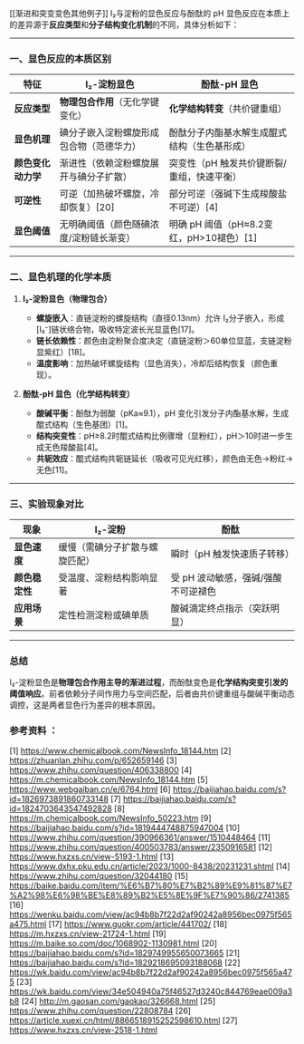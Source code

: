 [[渐进和突变变色其他例子]]
I₂与淀粉的显色反应与酚酞的 pH 显色反应在本质上的差异源于**反应类型**和**分子结构变化机制**的不同，具体分析如下：

---

### **一、显色反应的本质区别**
| **特征**               | **I₂-淀粉显色**                          | **酚酞-pH 显色**                          |
|------------------------|------------------------------------------|------------------------------------------|
| **反应类型**           | **物理包合作用**（无化学键变化）          | **化学结构转变**（共价键重组）            |
| **显色机理**           | 碘分子嵌入淀粉螺旋形成包合物（范德华力）  | 酚酞分子内酯基水解生成醌式结构（生色基形成） |
| **颜色变化动力学**     | 渐进性（依赖淀粉螺旋展开与碘分子扩散）    | 突变性（pH 触发共价键断裂/重组，快速平衡） |
| **可逆性**             | 可逆（加热破坏螺旋，冷却恢复）[20] | 部分可逆（强碱下生成羧酸盐不可逆）[4] |
| **显色阈值**           | 无明确阈值（颜色随碘浓度/淀粉链长渐变）   | 明确 pH 阈值（pH≈8.2变红，pH>10褪色）[1] |

---

### **二、显色机理的化学本质**
1. **I₂-淀粉显色（物理包合）**  
   - **螺旋嵌入**：直链淀粉的螺旋结构（直径0.13nm）允许 I₂分子嵌入，形成[I₅⁻]链状络合物，吸收特定波长光显蓝色[17]。  
   - **链长依赖性**：颜色由淀粉聚合度决定（直链淀粉＞60单位显蓝，支链淀粉显紫红）[18]。  
   - **温度影响**：加热破坏螺旋结构（显色消失），冷却后结构恢复（颜色重现）。  

1. **酚酞-pH 显色（化学结构转变）**  
   - **酸碱平衡**：酚酞为弱酸（pKa≈9.1），pH 变化引发分子内酯基水解，生成醌式结构（生色基团）[1]。  
   - **结构突变性**：pH≥8.2时醌式结构比例骤增（显粉红），pH＞10时进一步生成无色羧酸盐[4]。  
   - **共轭效应**：醌式结构共轭链延长（吸收可见光红移），颜色由无色→粉红→无色[11]。

---

### **三、实验现象对比**
| **现象**               | **I₂-淀粉**                              | **酚酞**                                 |
|------------------------|------------------------------------------|------------------------------------------|
| **显色速度**           | 缓慢（需碘分子扩散与螺旋匹配）            | 瞬时（pH 触发快速质子转移）                |
| **颜色稳定性**         | 受温度、淀粉结构影响显著                  | 受 pH 波动敏感，强碱/强酸不可逆褪色         |
| **应用场景**           | 定性检测淀粉或碘单质                      | 酸碱滴定终点指示（突跃明显）              |

---

### **总结**
I₂-淀粉显色是**物理包合作用主导的渐进过程**，而酚酞变色是**化学结构突变引发的阈值响应**。前者依赖分子间作用力与空间匹配，后者由共价键重组与酸碱平衡动态调控，这是两者显色行为差异的根本原因。

### 参考资料 ：
[1] https://www.chemicalbook.com/NewsInfo_18144.htm
[2] https://zhuanlan.zhihu.com/p/652659146
[3] https://www.zhihu.com/question/406338800
[4] https://m.chemicalbook.com/NewsInfo_18144.htm
[5] https://www.webgaiban.cn/e/6764.html
[6] https://baijiahao.baidu.com/s?id=1826973891860733148
[7] https://baijiahao.baidu.com/s?id=1824703643547492828
[8] https://m.chemicalbook.com/NewsInfo_50223.htm
[9] https://baijiahao.baidu.com/s?id=1819444748875947004
[10] https://www.zhihu.com/question/390966361/answer/1510448464
[11] https://www.zhihu.com/question/400503783/answer/2350916581
[12] https://www.hxzxs.cn/view-5193-1.html
[13] https://www.dxhx.pku.edu.cn/article/2023/1000-8438/20231231.shtml
[14] https://www.zhihu.com/question/32044180
[15] https://baike.baidu.com/item/%E6%B7%80%E7%B2%89%E9%81%87%E7%A2%98%E6%98%BE%E8%89%B2%E5%8E%9F%E7%90%86/2741385
[16] https://wenku.baidu.com/view/ac94b8b7f22d2af90242a8956bec0975f565a475.html
[17] https://www.guokr.com/article/441702/
[18] https://m.hxzxs.cn/view-21724-1.html
[19] https://m.baike.so.com/doc/1068902-1130981.html
[20] https://baijiahao.baidu.com/s?id=1829749955650073665
[21] https://baijiahao.baidu.com/s?id=1829218695093188068
[22] https://wk.baidu.com/view/ac94b8b7f22d2af90242a8956bec0975f565a475
[23] https://wk.baidu.com/view/34e504940a75f46527d3240c844769eae009a3b8
[24] http://m.gaosan.com/gaokao/326668.html
[25] https://www.zhihu.com/question/22808784
[26] https://article.xuexi.cn/html/8866518915252598610.html
[27] https://www.hxzxs.cn/view-2518-1.html